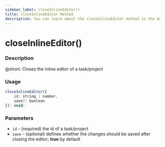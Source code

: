 ```yaml
---
sidebar_label: closeInlineEditor()
title: closeInlineEditor Method
description: You can learn about the closeInlineEditor method in the documentation of the DHTMLX JavaScript To Do List library. Browse developer guides and API reference, try out code examples and live demos, and download a free 30-day evaluation version of DHTMLX To Do List.
---
```


# closeInlineEditor()

### Description

@short: Closes the inline editor of a task/project

### Usage

~~~js
closeInlineEditor({
    id: string | number,
    save?: boolean
}): void;
~~~

### Parameters

- `id` - (required) the id of a task/project
- `save` - (optional) defines whether the changes should be saved after closing the editor; **true** by default